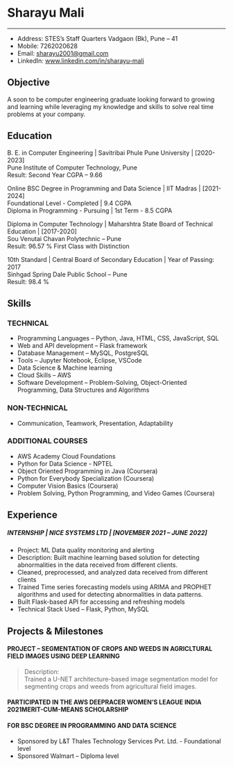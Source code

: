# Sharayu Mali
---

- Address: STES’s Staff Quarters Vadgaon (Bk), Pune – 41
- Mobile: 7262020628
- Email: sharayu2001@gmail.com
- LinkedIn: www.linkedin.com/in/sharayu-mali
## Objective  
A soon to be computer engineering graduate looking forward to growing and learning while leveraging my knowledge and skills
to solve real time problems at your company.  
## Education  
B. E. in Computer Engineering | Savitribai Phule Pune University | [2020-2023]   
Pune Institute of Computer Technology, Pune  
Result: Second Year CGPA – 9.66   

Online BSC Degree in Programming and Data Science | IIT Madras | [2021-2024]  
Foundational Level - Completed | 9.4 CGPA  
Diploma in Programming - Pursuing | 1st Term - 8.5 CGPA  

Diploma in Computer Technology | Maharshtra State Board of Technical Education | [2017-2020]  
Sou Venutai Chavan Polytechnic – Pune  
Result: 96.57 % First Class with Distinction  

10th Standard | Central Board of Secondary Education | Year of Passing: 2017  
Sinhgad Spring Dale Public School – Pune  
Result: 98.4 %  

## Skills
### TECHNICAL
- Programming Languages – Python, Java, HTML, CSS, JavaScript, SQL  
- Web and API development – Flask framework  
- Database Management – MySQL, PostgreSQL  
- Tools – Jupyter Notebook, Eclipse, VSCode  
- Data Science & Machine learning  
- Cloud Skills – AWS  
- Software Development – Problem-Solving, Object-Oriented Programming, Data Structures and Algorithms  
### NON-TECHNICAL
- Communication, Teamwork, Presentation, Adaptability
### ADDITIONAL COURSES
- AWS Academy Cloud Foundations  
- Python for Data Science - NPTEL  
- Object Oriented Programming in Java (Coursera)  
- Python for Everybody Specialization (Coursera)  
- Computer Vision Basics (Coursera)  
- Problem Solving, Python Programming, and Video Games (Coursera)
## Experience
##### INTERNSHIP | NICE SYSTEMS LTD | [NOVEMBER 2021 – JUNE 2022]
- Project: ML Data quality monitoring and alerting
- Description: Built machine learning based solution for detecting abnormalities in the data received from different clients.
- Cleaned, preprocessed, and analyzed data received from different clients
- Trained Time series forecasting models using ARIMA and PROPHET algorithms and used for detecting abnormalities in
data patterns.
- Built Flask-based API for accessing and refreshing models
- Technical Stack Used – Flask, Python, MySQL
## Projects & Milestones
#### PROJECT – SEGMENTATION OF CROPS AND WEEDS IN AGRICLTURAL FIELD IMAGES USING DEEP LEARNING
> Description:  
>  Trained a U-NET architecture-based image segmentation model for segmenting crops and weeds from agricultural
field images.
#### PARTICIPATED IN THE AWS DEEPRACER WOMEN’S LEAGUE INDIA 2021MERIT-CUM-MEANS SCHOLARSHIP
#### FOR BSC DEGREE IN PROGRAMMING AND DATA SCIENCE
- Sponsored by L&T Thales Technology Services Pvt. Ltd. - Foundational level
- Sponsored Walmart – Diploma level
